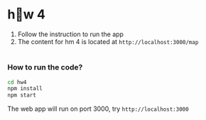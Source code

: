 
# hw 4

1. Follow the instruction to run the app
2. The content for hm 4 is located at `http://localhost:3000/map`    
#
### How to run the code?

```sh
cd hw4
npm install
npm start
```

The web app will run on port 3000, try `http://localhost:3000`
